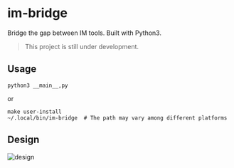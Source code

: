 # im-bridge
Bridge the gap between IM tools. Built with Python3.

> This project is still under development.

## Usage
```
python3 __main__,py
```

or 

```
make user-install
~/.local/bin/im-bridge  # The path may vary among different platforms
```

## Design
![design](https://cloud.githubusercontent.com/assets/8121231/17049545/78428b02-5020-11e6-9c54-85bceb452405.png)
